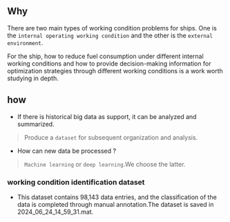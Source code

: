 ## Why

There are two main types of working condition problems for ships. One is the `internal operating working condition` and the other is the `external environment`. 

For the ship, how to reduce fuel consumption under different internal working conditions and how to provide decision-making information for optimization strategies through different working conditions is a work worth studying in depth.

## how


- If there is historical big data as support, it can be analyzed and summarized.

> Produce a `dataset` for subsequent organization and analysis.
- How can new data be processed ?  
> `Machine learning` or `deep learning`.We choose the latter.

### working condition identification dataset
- This dataset contains 98,143 data entries, and the classification of the data is completed through manual annotation.The dataset is saved in 2024_06_24_14_59_31.mat.
